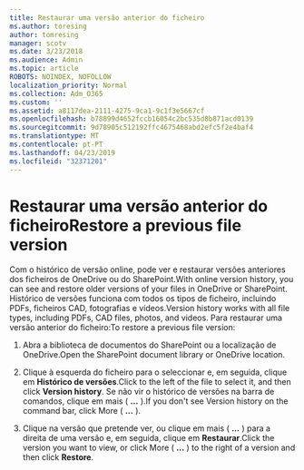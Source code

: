 ```yaml
---
title: Restaurar uma versão anterior do ficheiro
ms.author: toresing
author: tomresing
manager: scotv
ms.date: 3/23/2018
ms.audience: Admin
ms.topic: article
ROBOTS: NOINDEX, NOFOLLOW
localization_priority: Normal
ms.collection: Adm_O365
ms.custom: ''
ms.assetid: a8117dea-2111-4275-9ca1-9c1f3e5667cf
ms.openlocfilehash: b78899d4652fccb16054c2bc535d8b871acd0139
ms.sourcegitcommit: 9d78905c512192ffc4675468abd2efc5f2e4baf4
ms.translationtype: MT
ms.contentlocale: pt-PT
ms.lasthandoff: 04/23/2019
ms.locfileid: "32371201"
---
```

# <a name="restore-a-previous-file-version"></a><span data-ttu-id="0437c-102">Restaurar uma versão anterior do ficheiro</span><span class="sxs-lookup"><span data-stu-id="0437c-102">Restore a previous file version</span></span>

<span data-ttu-id="0437c-103">Com o histórico de versão online, pode ver e restaurar versões anteriores dos ficheiros de OneDrive ou do SharePoint.</span><span class="sxs-lookup"><span data-stu-id="0437c-103">With online version history, you can see and restore older versions of your files in OneDrive or SharePoint.</span></span> <span data-ttu-id="0437c-104">Histórico de versões funciona com todos os tipos de ficheiro, incluindo PDFs, ficheiros CAD, fotografias e vídeos.</span><span class="sxs-lookup"><span data-stu-id="0437c-104">Version history works with all file types, including PDFs, CAD files, photos, and videos.</span></span> <span data-ttu-id="0437c-105">Para restaurar uma versão anterior do ficheiro:</span><span class="sxs-lookup"><span data-stu-id="0437c-105">To restore a previous file version:</span></span>
  
1. <span data-ttu-id="0437c-106">Abra a biblioteca de documentos do SharePoint ou a localização de OneDrive.</span><span class="sxs-lookup"><span data-stu-id="0437c-106">Open the SharePoint document library or OneDrive location.</span></span>
    
2. <span data-ttu-id="0437c-107">Clique à esquerda do ficheiro para o seleccionar e, em seguida, clique em **Histórico de versões**.</span><span class="sxs-lookup"><span data-stu-id="0437c-107">Click to the left of the file to select it, and then click **Version history**.</span></span> <span data-ttu-id="0437c-108">Se não vir o histórico de versões na barra de comandos, clique em mais ( **...** ).</span><span class="sxs-lookup"><span data-stu-id="0437c-108">If you don't see Version history on the command bar, click More ( **...** ).</span></span> 
    
3. <span data-ttu-id="0437c-109">Clique na versão que pretende ver, ou clique em mais ( **...** ) para a direita de uma versão e, em seguida, clique em **Restaurar**.</span><span class="sxs-lookup"><span data-stu-id="0437c-109">Click the version you want to view, or click More ( **...** ) to the right of a version and then click **Restore**.</span></span>
    


